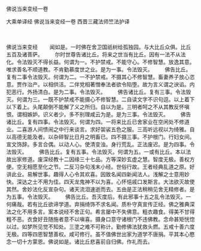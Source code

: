 佛说当来变经一卷


大乘单译经
佛说当来变经一卷
西晋三藏法师竺法护译


　　

佛说当来变经
　　闻如是。一时佛在舍卫国祇树给孤独园。与大比丘众俱。比丘五百及诸菩萨。
　　尔时世尊告诸比丘。将来之世当有比丘。因有一法不从法化。令法毁灭不得长益。何谓为一。不护禁戒。不能守心。不修智慧。放逸其意。唯求善名不顺道教。不肯勤慕度世之业。是为一事。令法毁灭。
　　佛告比丘。复有二事令法毁灭。何谓为二。一不护禁戒。不摄其心不修智慧。畜妻养子放心恣意。贾作治产。以相供活。二伴党相著憎奉法者欲令陷堕。故为言义谓之谀谄。内犯恶行。外扬清白。是为二事。令法毁灭。
　　佛告诸比丘。复有三事。令法毁灭。何谓为三。一既不护禁戒不能摄心不修智慧。二自读文字不识句逗。以上着下以下着上。头尾颠倒不能解了义之所归。自以为是。三明者呵之不从其教反怀嗔恨。谓相嫉妒。识义者少。多不别理咸云为是。是为三事。令法毁灭。
　　佛告诸比丘。复有四事。令法毁灭。何谓为四。一将来比丘已舍家业在空闲处不修道业。二喜游人间愦闹之中行来谈言。求好袈裟五色之服。三高听远视以为绮雅。自以高德无能及者。以杂碎智比日月之明畜已。四不摄三事。不护根门。行妇女间。宣文饰辞。多言合偶。以动人心。使清变浊。身行荒乱。正法废迟。是为四事。令法毁灭。
　　佛告比丘。复有五事。令法毁灭。何谓为五。一或有比丘。本以法故出家修道。废深经教十二因缘三十七品。方等深妙玄虚之慧。智度无极。善权方便。空无相愿至化之节。二反习杂句浅末小经。世俗行故。王者经典乱道之原。好讲此业。易解世事。趣得人心令其欢喜。因致名闻四新闻法人。浅解之士意用妙快。深达之士不用为佳。四天龙鬼神不以为喜。心怀悒戚口发斯言。大法欲灭故使其然。舍妙法化反宣杂句。诸天流泪速逝而去。五由是正法稍稍见舍无精修者。是为五事。令法毁灭。
　　佛告比丘。吾灭度后。有此邪事十五之乱令法毁灭。一何痛哉。若有比丘欲谛学道。弃捐绮饰不求名闻。质朴守真宣传正经。佛之雅典深法之化不用多言。案本说经不舍正句。希言屡中不失佛意。粗衣趣食。得美不甘得粗不恶。衣食好丑随施者意不以嗔喜。摄身口意守诸根门不违佛教。念命甚矩恍惚以过。如梦所见觉不知处。三塗之难不可称计。勤修佛法犹救头燃。五戒十善六度无极。四等四恩智慧善权。咸可修行。虽不值佛世出家为道学不唐捐。平其本心愍念一切十方蒙恩。佛说如是。诸比丘悲喜前自归佛。作礼而去。

 
